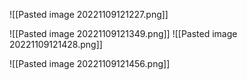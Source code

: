 ![[Pasted image 20221109121227.png]]

![[Pasted image 20221109121349.png]]
![[Pasted image 20221109121428.png]]

![[Pasted image 20221109121456.png]]